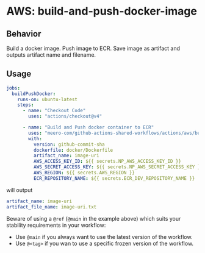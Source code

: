 # AWS: build-and-push-docker-image

## Behavior

Build a docker image.
Push image to ECR.
Save image as artifact and outputs artifact name and filename.

## Usage

```yaml
jobs:
  buildPushDocker:
    runs-on: ubuntu-latest
    steps:
      - name: "Checkout Code"
        uses: "actions/checkout@v4"

      - name: "Build and Push docker container to ECR"
        uses: "meero-com/github-actions-shared-workflows/actions/aws/build-and-push-docker-image@main"
        with:
          version: github-commit-sha
          dockerfile: docker/Dockerfile
          artifact_name: image-uri
          AWS_ACCESS_KEY_ID: ${{ secrets.NP_AWS_ACCESS_KEY_ID }}
          AWS_SECRET_ACCESS_KEY: ${{ secrets.NP_AWS_SECRET_ACCESS_KEY }}
          AWS_REGION: ${{ secrets.AWS_REGION }}
          ECR_REPOSITORY_NAME: ${{ secrets.ECR_DEV_REPOSITORY_NAME }}
```

will output
```yaml
artifact_name: image-uri
artifact_file_name: image-uri.txt
```

Beware of using a `@ref` (`@main` in the example above) which suits your stability requirements in your workflow:

* Use `@main` if you always want to use the latest version of the workflow.
* Use `@<tag>` if you wan to use a specific frozen version of the workflow.
